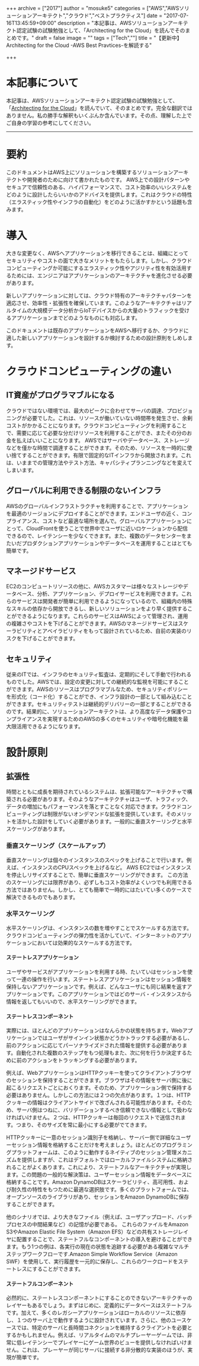 +++
archive = ["2017"]
author = "mosuke5"
categories = ["AWS","AWSソリューションアーキテクト","クラウド","ベストプラクティス"]
date = "2017-07-16T13:45:59+09:00"
description = "本記事は、AWSソリューションアーキテクト認定試験の試験勉強として、「Architecting for the Cloud」を読んでそのまとめです。"
draft = false
image = ""
tags = ["Tech",""]
title = "【更新中】Architecting for the Cloud -AWS Best Pravtices-を解読する"

+++
# 本記事について
本記事は、AWSソリューションアーキテクト認定試験の試験勉強として、「[Architecting for the Cloud](https://d0.awsstatic.com/whitepapers/AWS_Cloud_Best_Practices.pdf)」を読んでいて、そのまとめです。完全な翻訳ではありません。私の勝手な解釈もいくぶんか含んでいます。その点、理解した上でご自身の学習の参考にしてください。

---

# 要約
このドキュメントはAWS上にソリューションを構築するソリューションアーキテクトや開発者のために向けて書かれたものです。
AWS上での設計パターンやセキュアで信頼性のある、ハイパフォーマンスで、コスト効率のいいシステムをどのように設計したらいいかのアドバイスを提供します。これはクラウドの特性（エラスティック性やインフラの自動化）をどのように活かすかという話題も含みます。

# 導入
大きな変更なく、AWSへアプリケーションを移行できることは、組織にとってセキュリティやコストの面で大きなメリットをもたらします。しかし、クラウドコンピューティングか可能にするエラスティック性やアジリティ性を有効活用するためには、エンジニアはアプリケーションのアーキテクチャを進化させる必要があります。

新しいアプリケーションに対しては、クラウド特有のアーキテクチャパターンを適応させ、効率性・拡張性を確保しています。このようなアーキテクチャはリアルタイムの大規模データ分析からIoTデバイスからの大量のトラフィックを受けるアプリケーションまでどのようなものにも対応します。

このドキュメントは既存のアプリケーションをAWSへ移行するか、クラウドに適した新しいアプリケーションを設計するか検討するための設計原則をしめします。

# クラウドコンピューティングの違い
## IT資産がプログラマブルになる
クラウドではない環境では、最大のピークに合わせてサーバの調達、プロビジョニングが必要でした。これは、リソースが働いていない時間帯を発生させ、余剰コストがかかることになります。クラウドコンピューティングを利用することで、需要に応じて必要な分だけリソースを利用することができ、またその分のお金を払えばいいことになります。
AWSではサーバやデータベース、ストレージなどを僅かな時間で調達することができます。そのため、リソースを一時的に使い捨てすることができます。有限で固定的なITインフラから開放されます。これは、いままでの管理方法やテスト方法、キャパシティプランニングなどを変えてしまいます。

## グローバルに利用できる制限のないインフラ
AWSのグローバルインフラストラクチャを利用することで、アプリケーションを最適のリージョンにデプロイすることができます。エンドユーザの近く、コンプライアンス、コストなど最適な場所を選んで。グローバルアプリケーションにとって、CloudFrontを使うことで世界中でユーザに近いロケーションから配信できるので、レイテンシーを少なくできます。また、複数のデータセンターをまたいだプロダクションアプリケーションやデータベースを運用することはとても簡単です。

## マネージドサービス
EC2のコンピュートリソースの他に、AWSカスタマーは様々なストレージやデータベース、分析、アプリケーション、デプロイサービスを利用できます。これらのサービスは開発者が簡単に利用できるようになっているので、組織内の特殊なスキルの依存から開放できるし、新しいソリューションをより早く提供することができるようになります。これらのサービスはAWSによって管理され、運用の複雑さやコストを下げることができます。AWSのマネージドサービスはスケーラビリティとアベイラビリティをもって設計されているため、自前の実装のリスクを下げることができます。

## セキュリティ
従来のITでは、インフラのセキュリティ監査は、定期的にそして手動で行われるものでした。AWSでは、設定の変更に対しての継続的な監視を可能にすることができます。AWSのリソースはプログラマブルなため、セキュリティポリシーを形式化（コード化）することができ、インフラ設計の一部として組み込むことができます。セキュリティテストは継続的デリバリーの一部とすることができるのです。結果的に、ソリューションアーキテクトは、より高度なデータ保護やコンプライアンスを実現するためのAWSの多くのセキュリティや暗号化機能を最大限活用できるようになります。


# 設計原則
## 拡張性
時間とともに成長を期待されているシステムは、拡張可能なアーキテクチャで構築される必要があります。そのようなアーキテクチャはユーザ、トラフィック、データの増加にもパフォーマンスを落とすことなく対応できます。クラウドコンピューティングは制限がないオンデマンドな拡張を提供しています。そのメリットを活かした設計をしていく必要があります。一般的に垂直スケーリングと水平スケーリングがあります。

### 垂直スケーリング（スケールアップ）
垂直スケーリングは個々のインスタンスのスペックを上げることで行います。例えば、インスタンスのCPUスペックを上げるなど。
AWS EC2ではインスタンスを停止しリサイズすることで、簡単に垂直スケーリングができます。
この方法のスケーリングには限界があり、必ずしもコスト効率がよくいつでも利用できる方法ではありません。しかし、とても簡単で一時的にはたいてい多くのケースで解決できるものでもあります。

### 水平スケーリング
水平スケーリングは、インスタンスの数を増やすことでスケールする方法です。クラウドコンピューティングの弾力性を活かしていて、インターネットのアプリケーションにおいては効果的なスケールする方法です。

#### ステートレスアプリケーション
ユーザやサービスがアプリケーションを利用する時、たいていはセッションを使って一連の操作を行います。ステートレスアプリケーションはセッション情報を保持しないアプリケーションです。例えば、どんなユーザにも同じ結果を返すアプリケーションです。このアプリケーションではどのサーバ・インスタンスから情報を返してもいいので、水平スケーリングができます。

#### ステートレスコンポーネント
実際には、ほとんどのアプリケーションはなんらかの状態を持ちます。Webアプリケーションではユーザがサインイン状態かどうかトラックする必要があるし、前のアクションに応じてパーソナライズドされた情報を提供する必要があります。自動化された複数のステップをもつ処理もまた、次に何を行うか決定するために前のアクションをトラッキングする必要があります。

例えば、WebアプリケーションはHTTPクッキーを使ってクライアントブラウザのセッションを保持することができます。ブラウザはその情報をサーバ側に後に起こるリクエストごとにおくります。そのため、アプリケーション側で保持する必要はありません。しかしこの方法には２つの欠点があります。１つは、HTTPクッキーの情報はクライアントサイドで改ざんされる可能性があります。そのため、サーバ側はつねに、バリデーションするべき信頼できない情報として扱わなければいけません。２つは、HTTPクッキーは毎回のリクエストで送信されます。つまり、そのサイズを常に最小にする必要がでてきます。

HTTPクッキーに一意のセッション識別子を格納し、サーバー側で詳細なユーザーセッション情報を格納することだけを考えましょう。ほとんどのプログラミングプラットフォームは、このように動作するネイティブのセッション管理メカニズムを提供しますが、これはデフォルトではローカルファイルシステムに格納されることがよくあります。これにより、ステートフルなアーキテクチャが実現します。この問題の一般的な解決策は、ユーザーセッション情報をデータベースに格納することです。Amazon DynamoDBはスケーラビリティ、高可用性、および耐久性の特性をもつために最適な選択肢です。多くのプラットフォームでは、オープンソースのライブラリがあり、セッションをAmazon DynamoDBに保存することができます。

他のシナリオでは、より大きなファイル（例えば、ユーザアップロード、バッチプロセスの中間結果など）の記憶が必要である。 これらのファイルをAmazon S3やAmazon Elastic File System（Amazon EFS）などの共有ストレージレイヤに配置することで、ステートフルなコンポーネントの導入を避けることができます。もう1つの例は、各実行の現在の状態を追跡する必要がある複雑なマルチステップワークフローです.Amazon Simple Workflow Service（Amazon SWF）を使用して、実行履歴を一元的に保存し、これらのワークロードをステートレスにすることができます。

#### ステートフルコンポーネント
必然的に、ステートレスコンポーネントにすることのできないアーキテクチャのレイヤーもあるでしょう。まずはじめに、定義的にデータベースはステートフルです。加えて、多くのレガシーアプリケーションはローカルのリソースに依存し、１つのサーバ上で動作するように設計されています。さらに、他のユースケースでは、特定のサーバと長時間コネクションを維持するクライアントを必要とするかもしれません。例えば、リアルタイムのマルチプレーヤーゲームでは、非常に低レイテンシーでプレイヤーにゲーム世界のビューを提供しなければいけません。これは、プレーヤーが同じサーバに接続する非分散的な実装のほうが、実現が簡単です。